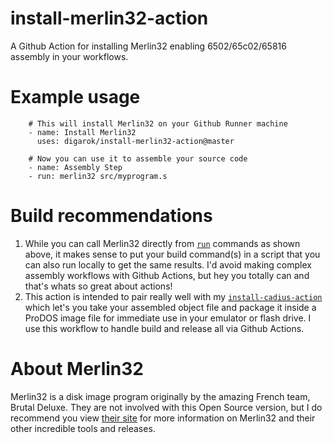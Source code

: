 
# install-merlin32-action
A Github Action for installing Merlin32 enabling 6502/65c02/65816 assembly in your workflows.

# Example usage
```
    # This will install Merlin32 on your Github Runner machine
    - name: Install Merlin32
      uses: digarok/install-merlin32-action@master
    
    # Now you can use it to assemble your source code
    - name: Assembly Step
    - run: merlin32 src/myprogram.s
```
# Build recommendations

 1. While you can call Merlin32 directly from [`run`](https://help.github.com/en/actions/reference/workflow-syntax-for-github-actions#jobsjob_idstepsrun) commands as shown above, it makes sense to put your build command(s) in a script that you can also run locally to get the same results.  I'd avoid making complex assembly workflows with Github Actions, but hey you totally can and that's whats so great about actions!
 2. This action is intended to pair really well with my [`install-cadius-action`](https://github.com/digarok/install-cadius-action) which let's you take your assembled object file and package it inside a ProDOS image file for immediate use in your emulator or flash drive.  I use this workflow to handle build and release all via Github Actions.

# About Merlin32
Merlin32 is a disk image program originally by the amazing French team, Brutal Deluxe.  They are not involved with this Open Source version, but I do recommend you view [their site](http://brutaldeluxe.fr/products/crossdevtools/merlin32/) for more information on Merlin32 and their other incredible tools and releases.

